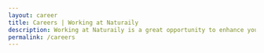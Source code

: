 ```yaml
---
layout: career
title: Careers | Working at Naturaily
description: Working at Naturaily is a great opportunity to enhance your skills and spend time with honest and open people. Join us, let's build great things together!
permalink: /careers
---
```

